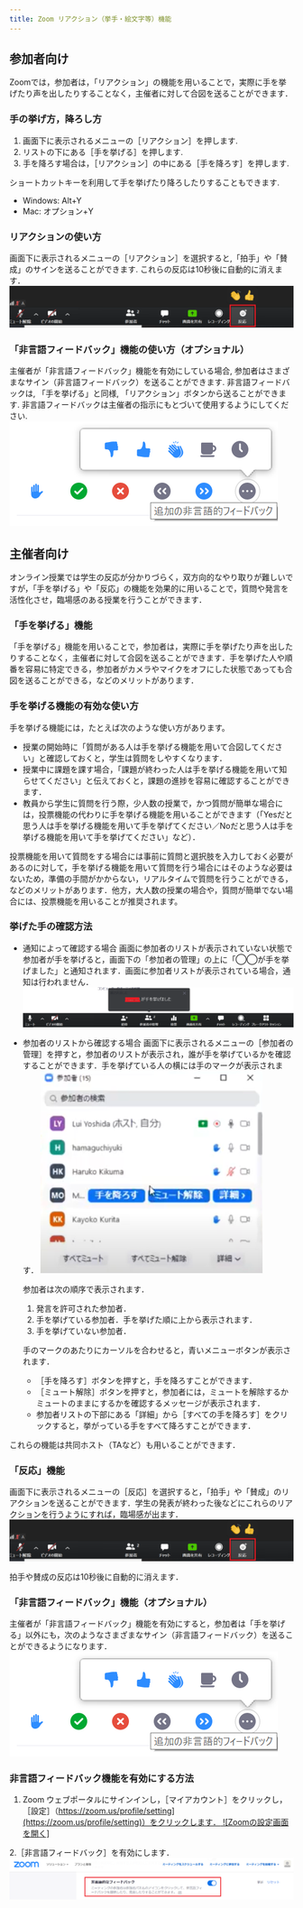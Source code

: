 ```yaml
---
title: Zoom リアクション（挙手・絵文字等）機能
---
```


## 参加者向け

Zoomでは，参加者は，「リアクション」の機能を用いることで，実際に手を挙げたり声を出したりすることなく，主催者に対して合図を送ることができます．


### 手の挙げ方，降ろし方

1. 画面下に表示されるメニューの［リアクション］を押します.
2. リストの下にある［手を挙げる］を押します.
3. 手を降ろす場合は，［リアクション］の中にある［手を降ろす］を押します.

ショートカットキーを利用して手を挙げたり降ろしたりすることもできます.  
* Windows: Alt+Y
* Mac: オプション+Y


### リアクションの使い方

画面下に表示されるメニューの［リアクション］を選択すると,「拍手」や「賛成」のサインを送ることができます. 
これらの反応は10秒後に自動的に消えます．
![「反応」機能で臨場感を出す](3.png)


### 「非言語フィードバック」機能の使い方（オプショナル）
主催者が「非言語フィードバック」機能を有効にしている場合, 参加者はさまざまなサイン（非言語フィードバック）を送ることができます. 非言語フィードバックは, 「手を挙げる」と同様, 「リアクション」ボタンから送ることができます. 非言語フィードバックは主催者の指示にもとづいて使用するようにしてください.
![「非言語フィードバック」機能](4.png)


## 主催者向け

オンライン授業では学生の反応が分かりづらく，双方向的なやり取りが難しいですが，「手を挙げる」や「反応」の機能を効果的に用いることで，質問や発言を活性化させ，臨場感のある授業を行うことができます．


### 「手を挙げる」機能
「手を挙げる」機能を用いることで，参加者は，実際に手を挙げたり声を出したりすることなく，主催者に対して合図を送ることができます．手を挙げた人や順番を容易に特定できる，参加者がカメラやマイクをオフにした状態であっても合図を送ることができる，などのメリットがあります．


### 手を挙げる機能の有効な使い方
手を挙げる機能には，たとえば次のような使い方があります。
* 授業の開始時に「質問がある人は手を挙げる機能を用いて合図してください」と確認しておくと，学生は質問をしやすくなります．
* 授業中に課題を課す場合，「課題が終わった人は手を挙げる機能を用いて知らせてください」と伝えておくと，課題の進捗を容易に確認することができます．
* 教員から学生に質問を行う際，少人数の授業で，かつ質問が簡単な場合には，投票機能の代わりに手を挙げる機能を用いることができます（「Yesだと思う人は手を挙げる機能を用いて手を挙げてください／Noだと思う人は手を挙げる機能を用いて手を挙げてください」など）．  

投票機能を用いて質問をする場合には事前に質問と選択肢を入力しておく必要があるのに対して，手を挙げる機能を用いて質問を行う場合にはそのような必要はないため，準備の手間がかからない，リアルタイムで質問を行うことができる，などのメリットがあります．他方，大人数の授業の場合や，質問が簡単でない場合には、投票機能を用いることが推奨されます。


### 挙げた手の確認方法
* 通知によって確認する場合
画面に参加者のリストが表示されていない状態で参加者が手を挙げると，画面下の「参加者の管理」の上に「◯◯が手を挙げました」と通知されます．画面に参加者リストが表示されている場合，通知は行われません．
![挙げた手を通知によって確認する](1.png)

* 参加者のリストから確認する場合
画面下に表示されるメニューの［参加者の管理］を押すと，参加者のリストが表示され，誰が手を挙げているかを確認することができます．手を挙げている人の横には手のマークが表示されます．
![挙げた手を参加者のリストから確認する](2.png)

  参加者は次の順序で表示されます．
  1. 発言を許可された参加者．
  2. 手を挙げている参加者．手を挙げた順に上から表示されます．
  3. 手を挙げていない参加者．

  手のマークのあたりにカーソルを合わせると，青いメニューボタンが表示されます．
  * ［手を降ろす］ボタンを押すと，手を降ろすことができます．
  * ［ミュート解除］ボタンを押すと，参加者には，ミュートを解除するかミュートのままにするかを確認するメッセージが表示されます．
  * 参加者リストの下部にある「詳細」から［すべての手を降ろす］をクリックすると，挙がっている手をすべて降ろすことができます．


これらの機能は共同ホスト（TAなど）も用いることができます．


### 「反応」機能
画面下に表示されるメニューの［反応］を選択すると，「拍手」や「賛成」のリアクションを送ることができます．学生の発表が終わった後などにこれらのリアクションを行うようにすれば，臨場感が出ます．
![「反応」機能で臨場感を出す](3.png)

拍手や賛成の反応は10秒後に自動的に消えます．


### 「非言語フィードバック」機能（オプショナル）
主催者が「非言語フィードバック」機能を有効にすると，参加者は「手を挙げる」以外にも，次のようなさまざまなサイン（非言語フィードバック）を送ることができるようになります．
![「非言語フィードバック」機能](4.png)


### 非言語フィードバック機能を有効にする方法
1. Zoom ウェブポータルにサインインし，［マイアカウント］をクリックし，［設定］（[https://zoom.us/profile/setting](https://zoom.us/profile/setting)）をクリックします．
![Zoomの設定画面を開く]](5.png)


2.［非言語フィードバック］を有効にします．
![［非言語フィードバック］を有効](6.png)

